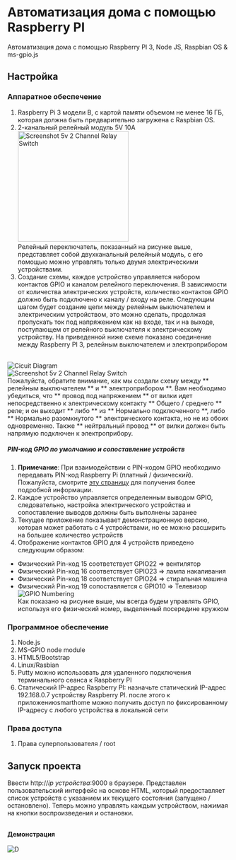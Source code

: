 Автоматизация дома с помощью Raspberry PI
==========
Автоматизация дома с помощью Raspberry PI 3, Node JS, Raspbian OS & ms-gpio.js

## Настройка

### Аппаратное обеспечение
1. Raspberry Pi 3 модели B, с картой памяти объемом не менее 16 ГБ, которая должна быть предварительно загружена с Raspbian OS. 
2. 2-канальный релейный модуль 5V 10A <br/>
<img title="5v 2 Channel Relay Switch" width="250" alt="Screenshot 5v 2 Channel Relay Switch" src="https://github.com/mayankmania/smarthome/raw/master/UIPics/relayswitch.jpg"/> <br/>
Релейный переключатель, показанный на рисунке выше, представляет собой двухканальный релейный модуль, с его помощью можно управлять только двумя электрическими устройствами.<br/>
3. Создание схемы, каждое устройство управляется набором контактов GPIO и каналом релейного переключения. В зависимости от количества электрических устройств, количество контактов GPIO должно быть подключено к каналу / входу на реле. Следующим шагом будет создание цепи между релейным выключателем и электрическим устройством, это можно сделать, продолжая пропускать ток под напряжением как на входе, так и на выходе, поступающем от релейного выключателя к электрическому устройству.
На приведенной ниже схеме показано соединение между Raspberry PI 3, релейным выключателем и электроприбором 
<br/>
<img title="Cicuit Diagram" alt="Cicuit Diagram" src="https://github.com/mayankmania/smarthome/blob/master/UIPics/circuit.png"/> <br/><img title="5v 2 Channel Relay Switch" alt="Screenshot 5v 2 Channel Relay Switch" src="https://github.com/mayankmania/smarthome/blob/master/UIPics/rs_2.jpg"/> <br/>
Пожалуйста, обратите внимание, как мы создали схему между ** релейным выключателем ** и ** электроприбором **. Вам необходимо убедиться, что ** провод под напряжением ** от вилки идет непосредственно к электрическому контакту ** Общего / среднего ** реле; и он выходит ** либо ** из ** Нормально подключенного **, либо ** Нормально разомкнутого ** электрического контакта, но не из обоих одновременно. Также ** нейтральный провод ** от вилки должен быть напрямую подключен к электроприбору.<br/>

##### PIN-код GPIO по умолчанию и сопоставление устройств
1. <b>Примечание</b>: При взаимодействии с PIN-кодом GPIO необходимо передавать PIN-код Raspberry Pi (платный / физический). Пожалуйста, смотрите [эту страницу](http://elinux.org/RPi_Low-level_peripherals) для получения более подробной информации.
2. Каждое устройство управляется определенным выводом GPIO, следовательно, настройка электрического устройства и сопоставление выводов должны быть выполнены заранее
3. Текущее приложение показывает демонстрационную версию, которая может работать с 4 устройствами, но ее можно расширить на большее количество устройств
4. Отображение контактов GPIO для 4 устройств приведено следующим образом:
 * Физический Pin-код 15 соответствует GPIO22 => вентилятор
 * Физический Pin-код 16 соответствует GPIO23 => лампа накаливания
 * Физический Pin-код 18 соответствует GPIO24 => стиральная машина
 * Физический Pin-код 19 сопоставляется с GPIO10 => Телевизор
 <br/><img title="GPIO Numbering" alt="GPIO Numbering" src="https://github.com/mayankmania/smarthome/blob/master/UIPics/pin_numbering.png"/> <br/>
Как показано на рисунке выше, мы всегда будем управлять GPIO, используя его физический номер, выделенный посередине кружком

### Программное обеспечение
1. Node.js 
2. MS-GPIO node module
3. HTML5/Bootstrap
4. Linux/Rasbian
5. Putty можно использовать для удаленного подключения терминального сеанса к Raspberry PI
6. Статический IP-адрес Raspberry PI: назначьте статический IP-адрес 192.168.0.7 устройству Raspberry PI. после этого к приложениюsmarthome можно получить доступ по фиксированному IP-адресу с любого устройства в локальной сети
 
### Права доступа
1. Права суперпользователя / root

## Запуск проекта
Ввести http://_ip устройства_:9000 в браузере. Представлен пользовательский интерфейс на основе HTML, который предоставляет список устройств с указанием их текущего состояния (запущено / остановлено). Теперь можно управлять каждым устройством, нажимая на кнопки воспроизведения и остановки.
<br/><br/>

**Демонстрация**
<br/></br>
<img title="D" alt="D" src="https://github.com/DashaKosyh/Automated-home/tree/4e6adb44b4d36748f1d5ab255690716b306fb682/readmepic/D.png"/>
